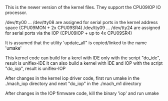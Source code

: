 This is the newer version of the kernel files. They support the CPU09IOP IO processor.

/dev/tty00 ... /dev/tty08 are assigned for serial ports in the kernel address space (CPU09MON + 2x CPU09SR4)
/dev/tty09 ... /dev/tty24 are assigned for serial ports via the IOP (CPU09IOP + up to 4x CPU09SR4)

It is assumed that the utility 'update_all" is copied/linked to the name 'umake'

This kernel code can build for a kerel with IDE only with the script "do_ide", result is uniflex-IDE
it can also build a kernel with IDE and IOP with the script "do_iop", result is uniflex-IOP

After changes in the kernel iop driver code, first run umake in the ./mach_iop directory and next "do_iop"
in the ./mach_m1 directory

After changes in the IOP firmware code, kill the binary 'iop' and run umake

